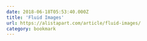 ```yaml
---
date: 2018-06-18T05:53:40.000Z
title: 'Fluid Images'
url: https://alistapart.com/article/fluid-images/
category: bookmark
---
```

